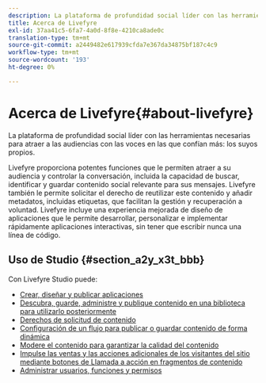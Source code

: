 ```yaml
---
description: La plataforma de profundidad social líder con las herramientas necesarias para atraer a las audiencias con las voces en las que confían más.
title: Acerca de Livefyre
exl-id: 37aa41c5-6fa7-4a0d-8f8e-4210ca8ade0c
translation-type: tm+mt
source-git-commit: a2449482e617939cfda7e367da34875bf187c4c9
workflow-type: tm+mt
source-wordcount: '193'
ht-degree: 0%

---
```


# Acerca de Livefyre{#about-livefyre}

La plataforma de profundidad social líder con las herramientas necesarias para atraer a las audiencias con las voces en las que confían más: los suyos propios.

Livefyre proporciona potentes funciones que le permiten atraer a su audiencia y controlar la conversación, incluida la capacidad de buscar, identificar y guardar contenido social relevante para sus mensajes. Livefyre también le permite solicitar el derecho de reutilizar este contenido y añadir metadatos, incluidas etiquetas, que facilitan la gestión y recuperación a voluntad. Livefyre incluye una experiencia mejorada de diseño de aplicaciones que le permite desarrollar, personalizar e implementar rápidamente aplicaciones interactivas, sin tener que escribir nunca una línea de código.

## Uso de Studio {#section_a2y_x3t_bbb}

Con Livefyre Studio puede:

* [Crear, diseñar y publicar aplicaciones](c-about-apps/c-about-apps.md#c_about_apps)
* [Descubra, guarde, administre y publique contenido en una biblioteca para utilizarlo posteriormente](c-library/c-assets/c-assets.md)
* [Derechos de solicitud de contenido](c-how-requesting-rights-works/t-send-a-rights-request-to-own-a-digital-asset.md#t_send_a_rights_request_to_own_a_digital_asset)
* [Configuración de un flujo para publicar o guardar contenido de forma dinámica](c-streams/t-create-a-new-stream.md#t_create_a_new_stream)
* [Modere el contenido para garantizar la calidad del contenido](c-features-livefyre/c-about-moderation/c-setting-up-moderation.md#c_setting_up_moderation)
* [Impulse las ventas y las acciones adicionales de los visitantes del sitio mediante botones de Llamada a acción en fragmentos de contenido](c-features-livefyre/c-ugc-commerce.md#c_ugc_commerce)
* [Administrar usuarios, funciones y permisos](c-about-apps/c-about-apps.md#c_about_apps)
